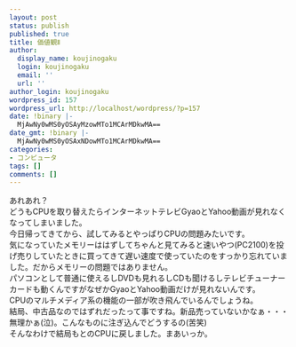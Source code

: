 ```yaml
---
layout: post
status: publish
published: true
title: 価値観Ⅱ
author:
  display_name: koujinogaku
  login: koujinogaku
  email: ''
  url: ''
author_login: koujinogaku
wordpress_id: 157
wordpress_url: http://localhost/wordpress/?p=157
date: !binary |-
  MjAwNy0wMS0yOSAyMzowMTo1MCArMDkwMA==
date_gmt: !binary |-
  MjAwNy0wMS0yOSAxNDowMTo1MCArMDkwMA==
categories:
- コンピュータ
tags: []
comments: []
---
```

<p>あれあれ？<br />
どうもCPUを取り替えたらインターネットテレビGyaoとYahoo動画が見れなくなってしまいました。<br />
今日帰ってきてから、試してみるとやっぱりCPUの問題みたいです。<br />
気になっていたメモリーははずしてちゃんと見てみると速いやつ(PC2100)を投げ売りしていたときに買ってきて遅い速度で使っていたのをすっかり忘れていました。だからメモリーの問題ではありません。<br />
パソコンとして普通に使えるしDVDも見れるしCDも聞けるしテレビチューナーカードも動くんですがなぜかGyaoとYahoo動画だけが見れないんです。<br />
CPUのマルチメディア系の機能の一部が吹き飛んでいるんでしょうね。<br />
結局、中古品なのではずれだったって事ですね。新品売っていないかなぁ・・・無理かぁ(泣)。こんなものに注ぎ込んでどうするの(苦笑)<br />
そんなわけで結局もとのCPUに戻しました。まあいっか。</p>
